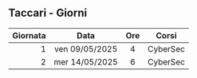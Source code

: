 ## Taccari - Giorni

|Giornata| Data | Ore | Corsi |
|--:|:-:|:-:|:-:|
|1|ven 09/05/2025|4|CyberSec|
|2|mer 14/05/2025|6|CyberSec|



